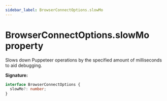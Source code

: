 ```yaml
---
sidebar_label: BrowserConnectOptions.slowMo
---
```


# BrowserConnectOptions.slowMo property

Slows down Puppeteer operations by the specified amount of milliseconds to aid debugging.

**Signature:**

```typescript
interface BrowserConnectOptions {
  slowMo?: number;
}
```
